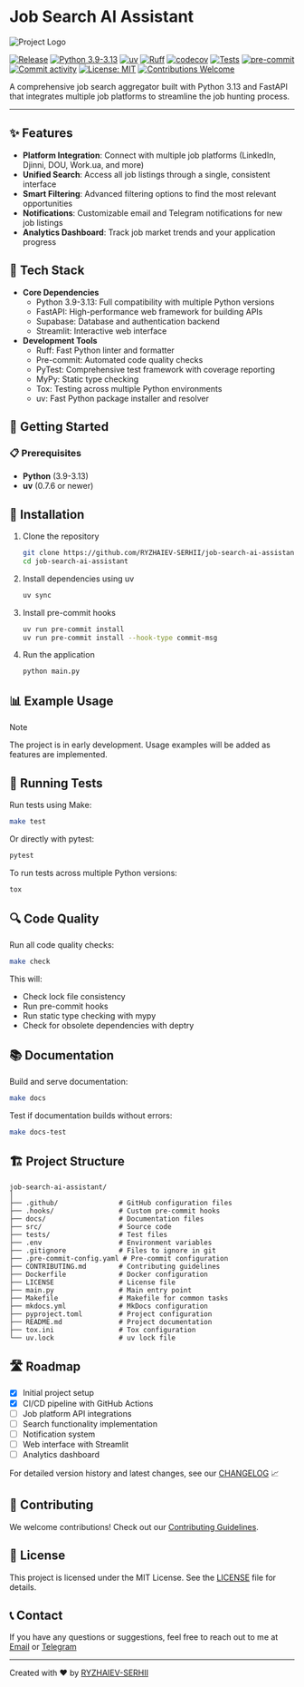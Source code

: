 # Job Search AI Assistant

![Project Logo](https://path-to-your-logo.png)

[![Release](https://img.shields.io/github/v/release/RYZHAIEV-SERHII/job-search-ai-assistant)](https://img.shields.io/github/v/release/RYZHAIEV-SERHII/job-search-ai-assistant)
[![Python 3.9-3.13](https://img.shields.io/badge/python-3.9%20%7C%203.10%20%7C%203.11%20%7C%203.12%20%7C%203.13-blue.svg)](https://www.python.org/downloads/)
[![uv](https://img.shields.io/endpoint?url=https://raw.githubusercontent.com/astral-sh/uv/main/assets/badge/v0.json)](https://github.com/astral-sh/uv)
[![Ruff](https://img.shields.io/endpoint?url=https://raw.githubusercontent.com/astral-sh/ruff/main/assets/badge/v2.json)](https://github.com/astral-sh/ruff)
[![codecov](https://codecov.io/gh/RYZHAIEV-SERHII/job-search-ai-assistant/branch/main/graph/badge.svg)](https://codecov.io/gh/RYZHAIEV-SERHII/job-search-ai-assistant)
[![Tests](https://github.com/RYZHAIEV-SERHII/job-search-ai-assistant/actions/workflows/tests.yml/badge.svg)](https://github.com/RYZHAIEV-SERHII/job-search-ai-assistant/actions)
[![pre-commit](https://img.shields.io/badge/pre--commit-enabled-brightgreen?logo=pre-commit)](https://github.com/pre-commit/pre-commit)
[![Commit activity](https://img.shields.io/github/commit-activity/m/RYZHAIEV-SERHII/job-search-ai-assistant)](https://img.shields.io/github/commit-activity/m/RYZHAIEV-SERHII/job-search-ai-assistant)
[![License: MIT](https://img.shields.io/badge/License-MIT-yellow.svg)](https://opensource.org/licenses/MIT)
[![Contributions Welcome](https://img.shields.io/badge/contributions-welcome-brightgreen.svg?style=flat&logo=github)](CONTRIBUTING.md)

A comprehensive job search aggregator built with Python 3.13 and FastAPI that integrates multiple job platforms to streamline the job hunting process.

---

## ✨ Features

- **Platform Integration**: Connect with multiple job platforms (LinkedIn, Djinni, DOU, Work.ua, and more)
- **Unified Search**: Access all job listings through a single, consistent interface
- **Smart Filtering**: Advanced filtering options to find the most relevant opportunities
- **Notifications**: Customizable email and Telegram notifications for new job listings
- **Analytics Dashboard**: Track job market trends and your application progress

## 🔧 Tech Stack

- **Core Dependencies**
    - Python 3.9-3.13: Full compatibility with multiple Python versions
    - FastAPI: High-performance web framework for building APIs
    - Supabase: Database and authentication backend
    - Streamlit: Interactive web interface
- **Development Tools**
    - Ruff: Fast Python linter and formatter
    - Pre-commit: Automated code quality checks
    - PyTest: Comprehensive test framework with coverage reporting
    - MyPy: Static type checking
    - Tox: Testing across multiple Python environments
    - uv: Fast Python package installer and resolver


## 🚀 Getting Started

### 📋 Prerequisites

- **Python** (3.9-3.13)
- **uv** (0.7.6 or newer)

## 🚀 Installation

1. Clone the repository
    ```bash
    git clone https://github.com/RYZHAIEV-SERHII/job-search-ai-assistant.git
    cd job-search-ai-assistant
    ```

2. Install dependencies using uv
    ```bash
    uv sync
    ```

3. Install pre-commit hooks
    ```bash
    uv run pre-commit install
    uv run pre-commit install --hook-type commit-msg
    ```

4. Run the application
    ```bash
    python main.py
    ```

## 📊 Example Usage

> [!NOTE]
> The project is in early development. Usage examples will be added as features are implemented.

## 🧪 Running Tests

Run tests using Make:
```bash
make test
```
Or directly with pytest:
```bash
pytest
```
To run tests across multiple Python versions:
```bash
tox
```

## 🔍 Code Quality

Run all code quality checks:
```bash
make check
```

This will:
- Check lock file consistency
- Run pre-commit hooks
- Run static type checking with mypy
- Check for obsolete dependencies with deptry


## 📚 Documentation

Build and serve documentation:

```bash
make docs
```

Test if documentation builds without errors:

```bash
make docs-test
```

## 🏗️ Project Structure
```
job-search-ai-assistant/
│
├── .github/               # GitHub configuration files
├── .hooks/                # Custom pre-commit hooks
├── docs/                  # Documentation files
├── src/                   # Source code
├── tests/                 # Test files
├── .env                   # Environment variables
├── .gitignore             # Files to ignore in git
├── .pre-commit-config.yaml # Pre-commit configuration
├── CONTRIBUTING.md        # Contributing guidelines
├── Dockerfile             # Docker configuration
├── LICENSE                # License file
├── main.py                # Main entry point
├── Makefile               # Makefile for common tasks
├── mkdocs.yml             # MkDocs configuration
├── pyproject.toml         # Project configuration
├── README.md              # Project documentation
├── tox.ini                # Tox configuration
└── uv.lock                # uv lock file
```
## 🛣️ Roadmap
- [x] Initial project setup
- [x] CI/CD pipeline with GitHub Actions
- [ ] Job platform API integrations
- [ ] Search functionality implementation
- [ ] Notification system
- [ ] Web interface with Streamlit
- [ ] Analytics dashboard

For detailed version history and latest changes, see our [CHANGELOG](CHANGELOG.md) 📈


## 🧰️ Contributing

We welcome contributions! Check out our [Contributing Guidelines](CONTRIBUTING.md).

## 📄 License

This project is licensed under the MIT License. See the [LICENSE](LICENSE) file for details.

## 📞 Contact

If you have any questions or suggestions,
feel free to reach out to me at [Email](mailto:rsp89@gmail.com) or [Telegram](https://t.me/CTAJIKEP)

---
Created with ❤️ by [RYZHAIEV-SERHII](https://github.com/RYZHAIEV-SERHII/)

